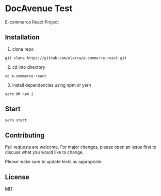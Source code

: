# DocAvenue Test

E-commerce React Project

## Installation

1. clone repo

```
git clone https://github.com/olarra/e-commerce-react.git
```

2. cd into directory

```
cd e-commerce-react
```

3. install dependencies using npm or yarn

```
yarn OR npm i
```

## Start

```bash
yarn start
```

## Contributing

Pull requests are welcome. For major changes, please open an issue first to discuss what you would like to change.

Please make sure to update tests as appropriate.

## License

[MIT](https://choosealicense.com/licenses/mit/)
